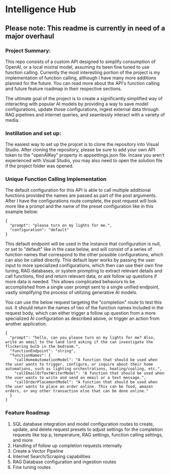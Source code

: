 # Intelligence Hub

## Please note: This readme is currently in need of a major overhaul

### Project Summary: 
This repo consists of a custom API designed to simplify consumption of OpenAI, or a local mixtral model, assuming its been fine tuned to use function calling. Currently the most interesting portion of the project is my implementation of function calling, although I have many more additions planned for the future. You can read more about the API's function calling and future feature roadmap in their respective sections. 

The ultimate goal of the project is to create a significantly simplified way of interacting with popular AI models by providing a way to save model configurations, update those configurations, ingest external data through RAG pipelines and internet queries, and seamlessly interact with a variety of media.

### Instillation and set up:
The easiest way to set up the projcet is to clone the repository into Visual Studio. After cloning the repository, please be sure to add your own API token to the "openAIKey" property in appsettings.json file. Incase you aren't experienced with Visual Studio, you may also need to open the solution file if the project folder was opened.

### Unique Function Calling Implementation
The default configuration for this API is able to call multiple additional functions provided the names are passed as part of the post arguments. After I have the configurations route complete, the post request will look more like a prompt and the name of the preset configuration like in this example below:
```
{
  "prompt": "please turn on my lights for me.",
  "configuration": "default"
}
```

This default endpoint will be used in the instance that configuration is null, or set to "default" like in the case below, and will consist of a series of function names that correspond to the other possible configurations, which can also be called directly. This default layer works by passing the user input to more specialized configurations, which then can use their own fine tuning, RAG databases, or system prompting to extract relevant details and call functions, find and return relevant data, or ask follow up questions if more data is needed. This allows complicated behaviors to be accomplished from a single user prompt sent to a single unified endpoint, vastly simplifying the process of utilizing generative AI models.

You can use the below request targeting the "completion" route to test this out. It should return the names of two of the function names included in the request body, which can either trigger a follow up question from a more specialized AI configuration as described above, or trigger an action from another application.
```
{
  "prompt": "hello, can you please turn on my lights for me? Also, write an email to the land lord asking if the can investigate the flickering bulb in the bedroom.",
  "functionEndpoint": "string",
  "functionNames": {
    "callHomeAutomationModel": "A function that should be used when the user wants to trigger, configure, or inquire about their home automations, such as lighting orchestrations, heating/cooling, etc.",
    "callEmailOrTextWriterModel": "A function that should be used when the user wants to write and send an email or a text message.",
    "callOrderPlacementModel": "A function that should be used when the user wants to place an order online. This can be food, amazon orders, or any other transaction else that can be done online."
  }
}
```

### Feature Roadmap
1. SQL database integration and model configuration routes to create, update, and delete request presets to adjust settings for the completion requests like top p, temperature, RAG settings, function calling settings, and more
2. Handling of follow up completion requests internally
3. Create a Vector Pipeline
4. Internet Search/Scraping capabilities
5. RAG Database configuration and ingestion routes
6. Fine tuning routes
